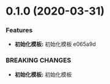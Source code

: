 # 0.1.0 (2020-03-31)


### Features

* **初始化模板:** 初始化模板 e065a9d


### BREAKING CHANGES

* **初始化模板:** 初始化模板



